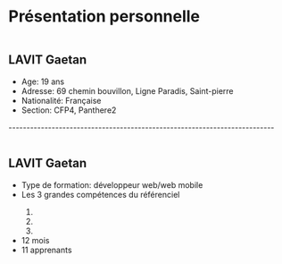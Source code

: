 <h1>Présentation personnelle</h1>
<a href="https://zupimages.net/viewer.php?id=20/27/kv7v.png"><img src="https://zupimages.net/up/20/27/kv7v.png" alt="" /></a>
<h2>LAVIT Gaetan</h2>
  <ul>
    <li>Age: 19 ans</li>
    <li>Adresse: 69 chemin bouvillon, Ligne Paradis, Saint-pierre</li>
    <li>Nationalité: Française</li>
   <li>Section: CFP4, Panthere2</li>
 </ul>
 <p>--------------------------------------------------------------------------</p>
 <a href="https://zupimages.net/viewer.php?id=20/27/gnol.png"><img src="https://zupimages.net/up/20/27/gnol.png" alt="" /></a>
<h2>LAVIT Gaetan</h2>
  <ul>
  <li>Type de formation: développeur web/web mobile</li>
  <li>Les 3 grandes compétences du référenciel</li>
  <ol>
    <li></li>
    <li></li>
    <li></li>
  </ol>
  <li>12 mois</li>
  <li>11 apprenants</li>
